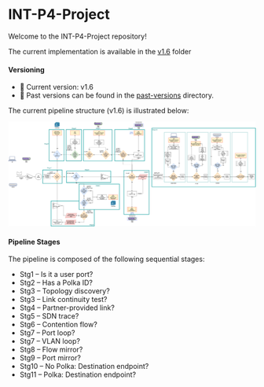 # INT-P4-Project

Welcome to the INT-P4-Project repository!

The current implementation is available in the [v1.6](./v1.6/) folder

#### Versioning
* 📌 Current version: v1.6
* 📁 Past versions can be found in the [past-versions](./past-versions) directory.

The current pipeline structure (v1.6) is illustrated below:

![Stages](./Figures/current.png)

#### Pipeline Stages

The pipeline is composed of the following sequential stages:

* Stg1 – Is it a user port?
* Stg2 – Has a Polka ID?
* Stg3 – Topology discovery?
* Stg3 – Link continuity test?
* Stg4 – Partner-provided link?
* Stg5 – SDN trace?
* Stg6 – Contention flow?
* Stg7 – Port loop?
* Stg7 – VLAN loop?
* Stg8 – Flow mirror?
* Stg9 – Port mirror?
* Stg10 – No Polka: Destination endpoint?
* Stg11 – Polka: Destination endpoint?

